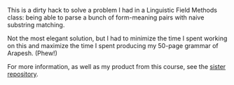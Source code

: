 This is a dirty hack to solve a problem I had in a Linguistic Field Methods class: being able to parse a bunch of form-meaning pairs with naive substring matching.

Not the most elegant solution, but I had to minimize the time I spent working on this and maximize the time I spent producing my 50-page grammar of Arapesh. (Phew!)

For more information, as well as my product from this course, see the [sister repository](https://github.com/lgessler/ldg3fa-grammar-of-arapesh).

